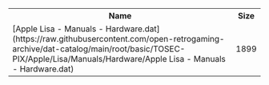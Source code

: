<table>
<tr><th>Name</th><th>Size</th></tr>
<tr><td>
[Apple Lisa - Manuals - Hardware.dat](https://raw.githubusercontent.com/open-retrogaming-archive/dat-catalog/main/root/basic/TOSEC-PIX/Apple/Lisa/Manuals/Hardware/Apple Lisa - Manuals - Hardware.dat)
</td><td>1899</td></tr>
</table>
